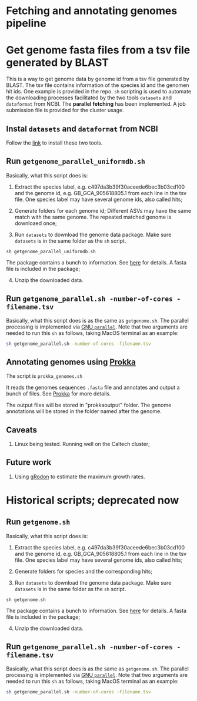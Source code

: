 # Fetching and annotating genomes pipeline

# Get genome fasta files from a tsv file generated by BLAST

This is a way to get genome data by genome id from a tsv file generated by BLAST. The tsv file contains information of the species id and the genomen hit ids. One example is provided in the repo. `sh` scripting is used to automate the downloading processes facilitated by the two tools `datasets` and `dataformat` from NCBI. The **parallel fetching** has been implemented. A job submission file is provided for the cluster usage.

## Instal `datasets` and `dataformat` from NCBI

Follow the [link](https://www.ncbi.nlm.nih.gov/datasets/docs/v2/download-and-install/) to install these two tools. 


## Run `getgenome_parallel_uniformdb.sh`

Basically, what this script does is:

1. Extract the species label, e.g. c497da3b39f30aceede6bec3b03cd100 and the genome id, e.g. GB_GCA_905618805.1 from each line in the tsv file. One species label may have several genome ids, also called hits;

2. Generate folders for each genome id; Different ASVs may have the same match with the same genome. The repeated matched genome is downloaed once;

3. Run `datasets` to download the genome data package. Make sure `datasets` is in the same folder as the `sh` script. 

```
sh getgenome_parallel_uniformdb.sh
```

The package contains a bunch to information. See [here](https://www.ncbi.nlm.nih.gov/datasets/docs/v2/reference-docs/data-packages/genome/) for details. A fasta file is included in the package;

4. Unzip the downloaded data. 


## Run `getgenome_parallel.sh -number-of-cores -filename.tsv`

Basically, what this script does is as the same as `getgenome.sh`. The parallel processing is implemented via [GNU `parallel`](https://www.gnu.org/software/parallel/). Note that two arguments are needed to run this `sh` as follows, taking MacOS terminal as an example:

```bash
sh getgenome_parallel.sh -number-of-cores -filename.tsv
```

## Annotating genomes using [Prokka](https://github.com/tseemann/prokka)

The script is `prokka_genomes.sh`

It reads the genomes sequences `.fasta` file and annotates and output a bunch of files. See  [Prokka](https://github.com/tseemann/prokka) for more details.

The output files will be stored in "prokkaoutput" folder. The genome annotations will be stored in the folder named after the genome. 


## Caveats

1. Linux being tested. Running well on the Caltech cluster;


## Future work

1. Using [gRodon](https://github.com/jlw-ecoevo/gRodon2) to estimate the maximum growth rates.



# Historical scripts; **deprecated now**

## Run `getgenome.sh`

Basically, what this script does is:

1. Extract the species label, e.g. c497da3b39f30aceede6bec3b03cd100 and the genome id, e.g. GB_GCA_905618805.1 from each line in the tsv file. One species label may have several genome ids, also called hits;

2. Generate folders for species and the corresponding hits;

3. Run `datasets` to download the genome data package. Make sure `datasets` is in the same folder as the `sh` script. 

```
sh getgenome.sh
```

The package contains a bunch to information. See [here](https://www.ncbi.nlm.nih.gov/datasets/docs/v2/reference-docs/data-packages/genome/) for details. A fasta file is included in the package;

4. Unzip the downloaded data. 


## Run `getgenome_parallel.sh -number-of-cores -filename.tsv`

Basically, what this script does is as the same as `getgenome.sh`. The parallel processing is implemented via [GNU `parallel`](https://www.gnu.org/software/parallel/). Note that two arguments are needed to run this `sh` as follows, taking MacOS terminal as an example:

```bash
sh getgenome_parallel.sh -number-of-cores -filename.tsv
```


